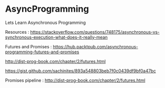 # AsyncProgramming
Lets Learn Asynchronous Programming

Resources :
https://stackoverflow.com/questions/748175/asynchronous-vs-synchronous-execution-what-does-it-really-mean

Futures and Promises :
https://hub.packtpub.com/asynchronous-programming-futures-and-promises

http://dist-prog-book.com/chapter/2/futures.html

https://gist.github.com/sachinites/893a548803beb7f0c0439df9bf0a47bc

Promises pipeline :
http://dist-prog-book.com/chapter/2/futures.html
